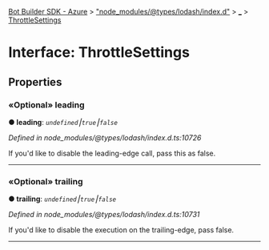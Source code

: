 [Bot Builder SDK - Azure](../README.md) > ["node_modules/@types/lodash/index.d"](../modules/_node_modules__types_lodash_index_d_.md) > [_](../modules/_node_modules__types_lodash_index_d_._.md) > [ThrottleSettings](../interfaces/_node_modules__types_lodash_index_d_._.throttlesettings.md)



# Interface: ThrottleSettings


## Properties
<a id="leading"></a>

### «Optional» leading

**●  leading**:  *`undefined`⎮`true`⎮`false`* 

*Defined in node_modules/@types/lodash/index.d.ts:10726*



If you'd like to disable the leading-edge call, pass this as false.




___

<a id="trailing"></a>

### «Optional» trailing

**●  trailing**:  *`undefined`⎮`true`⎮`false`* 

*Defined in node_modules/@types/lodash/index.d.ts:10731*



If you'd like to disable the execution on the trailing-edge, pass false.




___


